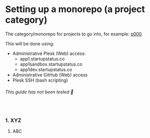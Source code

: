 # Setting up a monorepo (a project category)
The category/monorepo for projects to go into, for example: [p000](https://github.com/ACADEV1/app1_p000).

This will be done using:
- Administrative Plesk (Web) access: 
    - app1.startupstatus.co
    - app1sandbox.startupstatus.co
    - app1dev.startupstatus.co
- Administrative GitHub (Web) access
- Plesk SSH (bash scripting)

###### This guide has not been tested 🚧

<br>

### 1. XYZ
1. ABC